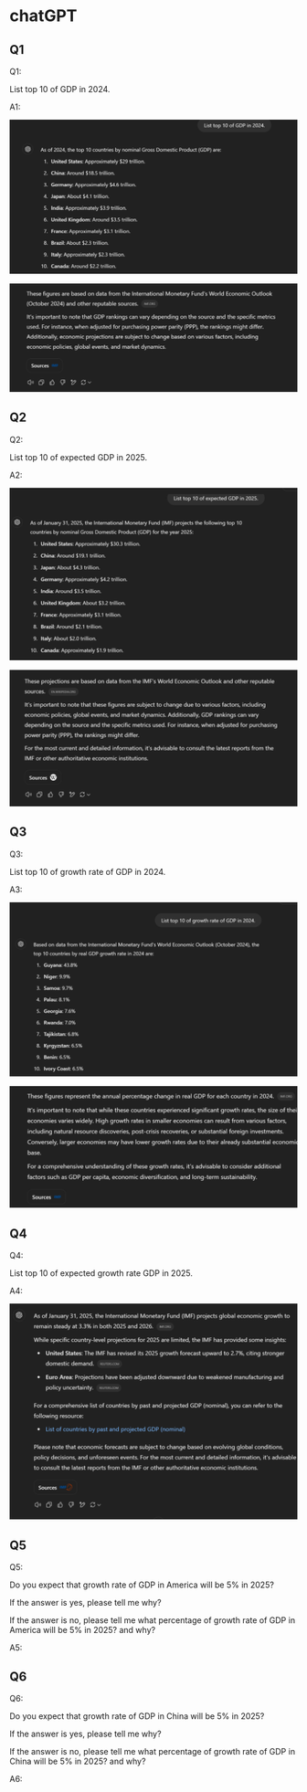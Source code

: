 # chatGPT
## Q1
Q1:

List top 10 of GDP in 2024.

A1:

![A1-1](A1-1.png)

![A1-2](A1-2.png)

## Q2

Q2:

List top 10 of expected GDP in 2025.

A2:

![A2-1](A2-1.png)

![A2-2](A2-2.png)
## Q3

Q3:

List top 10 of growth rate of GDP in 2024.

A3:

![A3-1](A3-1.png)

![A3-2](A3-2.png)

## Q4

Q4:

List top 10 of expected growth rate GDP in 2025.

A4:

![A4-1](A4-1.png)

## Q5

Q5:

Do you expect that growth rate of GDP in America will be 5% in 2025? 

If the answer is yes, please tell me why?

If the answer is no, please tell me what percentage of growth rate of GDP in America will be 5% in 2025? and why?

A5:

## Q6

Q6:

Do you expect that growth rate of GDP in China will be 5% in 2025? 

If the answer is yes, please tell me why?

If the answer is no, please tell me what percentage of growth rate of GDP in China will be 5% in 2025? and why?

A6:

